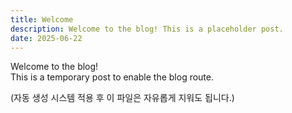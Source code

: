 ```yaml
---
title: Welcome
description: Welcome to the blog! This is a placeholder post.
date: 2025-06-22
---
```


Welcome to the blog!  
This is a temporary post to enable the blog route.

(자동 생성 시스템 적용 후 이 파일은 자유롭게 지워도 됩니다.)
